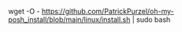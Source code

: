 wget -O - https://github.com/PatrickPurzel/oh-my-posh_install/blob/main/linux/install.sh | sudo bash